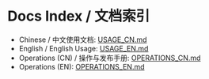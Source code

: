 # Docs Index / 文档索引

- Chinese / 中文使用文档: [USAGE_CN.md](./USAGE_CN.md)
- English / English Usage: [USAGE_EN.md](./USAGE_EN.md)
- Operations (CN) / 操作与发布手册: [OPERATIONS_CN.md](./OPERATIONS_CN.md)
- Operations (EN): [OPERATIONS_EN.md](./OPERATIONS_EN.md)
